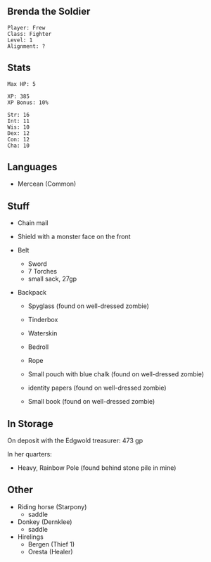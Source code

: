 
## Brenda the Soldier

    Player: Frew
    Class: Fighter
    Level: 1
    Alignment: ?

## Stats

    Max HP: 5

    XP: 385
    XP Bonus: 10%

    Str: 16
    Int: 11
    Wis: 10
    Dex: 12
    Con: 12
    Cha: 10

## Languages

- Mercean (Common)

## Stuff

* Chain mail
* Shield with a monster face on the front

* Belt
  * Sword
  * 7 Torches
  * small sack, 27gp

* Backpack
  * Spyglass (found on well-dressed zombie)
  * Tinderbox
  * Waterskin
  * Bedroll
  * Rope

  * Small pouch with blue chalk (found on well-dressed zombie)
  * identity papers (found on well-dressed zombie)
  * Small book (found on well-dressed zombie)

## In Storage

On deposit with the Edgwold treasurer: 473 gp

In her quarters:

  * Heavy, Rainbow Pole (found behind stone pile in mine)

## Other

* Riding horse (Starpony)
  * saddle
* Donkey (Dernklee)
  * saddle
* Hirelings
  * Bergen (Thief 1)
  * Oresta (Healer)
